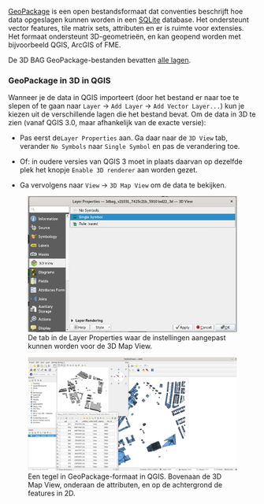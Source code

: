 

[GeoPackage](https://www.geopackage.org) is een open bestandsformaat dat conventies beschrijft hoe data opgeslagen kunnen worden in een [SQLite](https://www.sqlite.org/index.html) database. Het ondersteunt vector features, tile matrix sets, attributen en er is ruimte voor extensies. Het formaat ondersteunt 3D-geometrieën, en kan geopend worden met bijvoorbeeld QGIS, ArcGIS of FME.

De 3D BAG GeoPackage-bestanden bevatten [alle lagen](../../schema/layers/#data-layers).

### GeoPackage in 3D in QGIS

Wanneer je de data in QGIS importeert (door het bestand er naar toe te slepen of te gaan naar `Layer` -> `Add Layer` -> `Add Vector Layer...`) kun je kiezen uit de verschillende lagen die het bestand bevat. Om de data in 3D te zien (vanaf QGIS 3.0, maar afhankelijk van de exacte versie):

- Pas eerst de`Layer Properties` aan. Ga daar naar de `3D View` tab, verander `No Symbols` naar `Single Symbol` en pas de verandering toe.
- Of: in oudere versies van QGIS 3 moet in plaats daarvan op dezelfde plek het knopje `Enable 3D renderer` aan worden gezet. 

- Ga vervolgens naar `View` -> `3D Map View` om de data te bekijken.

<figure>
  <img src="../../../images_common/gpkg.jpg" />
  <figcaption>De tab in de Layer Properties waar de instellingen aangepast kunnen worden voor de 3D Map View.</figcaption>
</figure>

<figure>
  <img src="../../../images_common/gpkg2.jpg" />
  <figcaption>Een tegel in GeoPackage-formaat in QGIS. Bovenaan de 3D Map View, onderaan de attributen, en op de achtergrond de features in 2D.</figcaption>
</figure>

